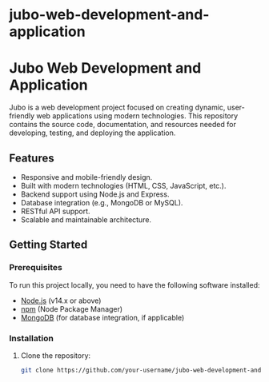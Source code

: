# jubo-web-development-and-application

# Jubo Web Development and Application

Jubo is a web development project focused on creating dynamic, user-friendly web applications using modern technologies. This repository contains the source code, documentation, and resources needed for developing, testing, and deploying the application.

## Features

- Responsive and mobile-friendly design.
- Built with modern technologies (HTML, CSS, JavaScript, etc.).
- Backend support using Node.js and Express.
- Database integration (e.g., MongoDB or MySQL).
- RESTful API support.
- Scalable and maintainable architecture.

## Getting Started

### Prerequisites

To run this project locally, you need to have the following software installed:

- [Node.js](https://nodejs.org/en/) (v14.x or above)
- [npm](https://www.npmjs.com/) (Node Package Manager)
- [MongoDB](https://www.mongodb.com/) (for database integration, if applicable)

### Installation

1. Clone the repository:

   ```bash
   git clone https://github.com/your-username/jubo-web-development-and-application.git
